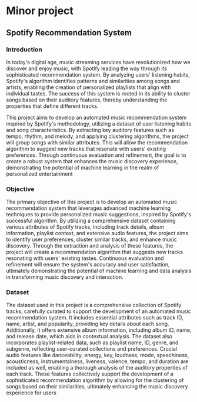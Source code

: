 # Minor project
## Spotify Recommendation System
### Introduction
In today's digital age, music streaming services have revolutionized how we discover and enjoy music, with Spotify leading the way through its sophisticated recommendation system. By analyzing users' listening habits, Spotify's algorithm identifies patterns and similarities among songs and artists, enabling the creation of personalized playlists that align with individual tastes. The success of this system is rooted in its ability to cluster songs based on their auditory features, thereby understanding the properties that define different tracks.

This project aims to develop an automated music recommendation system inspired by Spotify's methodology, utilizing a dataset of user listening habits and song characteristics. By extracting key auditory features such as tempo, rhythm, and melody, and applying clustering algorithms, the project will group songs with similar attributes. This will allow the recommendation algorithm to suggest new tracks that resonate with users' existing preferences. Through continuous evaluation and refinement, the goal is to create a robust system that enhances the music discovery experience, demonstrating the potential of machine learning in the realm of personalized entertainment

### Objective
The primary objective of this project is to develop an automated music recommendation system that leverages advanced machine learning techniques to provide personalized music suggestions, inspired by Spotify's successful algorithm. By utilizing a comprehensive dataset containing various attributes of Spotify tracks, including track details, album information, playlist context, and extensive audio features, the project aims to identify user preferences, cluster similar tracks, and enhance music discovery. Through the extraction and analysis of these features, the project will create a recommendation algorithm that suggests new tracks resonating with users' existing tastes. Continuous evaluation and refinement will ensure the system's accuracy and user satisfaction, ultimately demonstrating the potential of machine learning and data analysis in transforming music discovery and interaction.

### Dataset
The dataset used in this project is a comprehensive collection of Spotify tracks, carefully curated to support the development of an automated music recommendation system. It includes essential attributes such as track ID, name, artist, and popularity, providing key details about each song. Additionally, it offers extensive album information, including album ID, name, and release date, which aids in contextual analysis. The dataset also incorporates playlist-related data, such as playlist name, ID, genre, and subgenre, reflecting user-curated collections and preferences. Crucial audio features like danceability, energy, key, loudness, mode, speechiness, acousticness, instrumentalness, liveness, valence, tempo, and duration are included as well, enabling a thorough analysis of the auditory properties of each track. These features collectively support the development of a sophisticated recommendation algorithm by allowing for the clustering of songs based on their similarities, ultimately enhancing the music discovery experience for users

